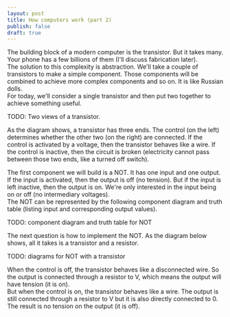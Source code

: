 ```yaml
---
layout: post
title: How computers work (part 2)
publish: false
draft: true
---
```

The building block of a modern computer is the transistor. But it takes many. Your phone has a few billions of them (I'll discuss fabrication later).    
The solution to this complexity is abstraction. We'll take a couple of transistors to make a simple component. Those components will be combined to achieve more complex components and so on. It is like Russian dolls.  
For today, we'll consider a single transistor and then put two together to achieve something useful.  

TODO: Two views of a transistor. 

As the diagram shows, a transistor has three ends. The control (on the left) determines whether the other two (on the right) are connected. If the control is activated by a voltage, then the transistor behaves like a wire. If the control is inactive, then the circuit is broken (electricity cannot pass between those two ends, like a turned off switch).  

The first component we will build is a NOT. It has one input and one output. If the input is activated, then the output is off (no tension). But if the input is left inactive, then the output is on. We're only interested in the input being on or off (no intermediary voltages).    
The NOT can be represented by the following component diagram and truth table (listing input and corresponding output values). 

TODO: component diagram and truth table for NOT 

The next question is how to implement the NOT. As the diagram below shows, all it takes is a transistor and a resistor. 

TODO: diagrams for NOT with a transistor

When the control is off, the transistor behaves like a disconnected wire. So the output is connected through a resistor to V, which means the output will have tension (it is on).  
But when the control is on, the transistor behaves like a wire. The output is still connected through a resistor to V but it is also directly connected to 0. The result is no tension on the output (it is off).  


